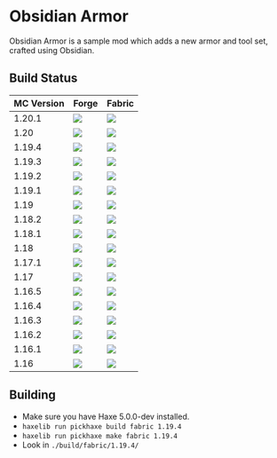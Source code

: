 # Obsidian Armor

Obsidian Armor is a sample mod which adds a new armor and tool set, crafted using Obsidian.


## Build Status

MC Version | Forge | Fabric
---|---|---
1.20.1 | ![](https://byob.yarr.is/EliteMasterEric/Pickhaxe-Samples/build-obsidianarmor-forge-1.20.1_develop) | ![](https://byob.yarr.is/EliteMasterEric/Pickhaxe-Samples/build-obsidianarmor-fabric-1.20.1_develop)
1.20 | ![](https://byob.yarr.is/EliteMasterEric/Pickhaxe-Samples/build-obsidianarmor-forge-1.20_develop) | ![](https://byob.yarr.is/EliteMasterEric/Pickhaxe-Samples/build-obsidianarmor-fabric-1.20_develop)
1.19.4 | ![](https://byob.yarr.is/EliteMasterEric/Pickhaxe-Samples/build-obsidianarmor-forge-1.19.4_develop) | ![](https://byob.yarr.is/EliteMasterEric/Pickhaxe-Samples/build-obsidianarmor-fabric-1.19.4_develop)
1.19.3 | ![](https://byob.yarr.is/EliteMasterEric/Pickhaxe-Samples/build-obsidianarmor-forge-1.19.3_develop) | ![](https://byob.yarr.is/EliteMasterEric/Pickhaxe-Samples/build-obsidianarmor-fabric-1.19.3_develop)
1.19.2 | ![](https://byob.yarr.is/EliteMasterEric/Pickhaxe-Samples/build-obsidianarmor-forge-1.19.2_develop) | ![](https://byob.yarr.is/EliteMasterEric/Pickhaxe-Samples/build-obsidianarmor-fabric-1.19.2_develop)
1.19.1 | ![](https://byob.yarr.is/EliteMasterEric/Pickhaxe-Samples/build-obsidianarmor-forge-1.19.1_develop) | ![](https://byob.yarr.is/EliteMasterEric/Pickhaxe-Samples/build-obsidianarmor-fabric-1.19.1_develop)
1.19 | ![](https://byob.yarr.is/EliteMasterEric/Pickhaxe-Samples/build-obsidianarmor-forge-1.19_develop) | ![](https://byob.yarr.is/EliteMasterEric/Pickhaxe-Samples/build-obsidianarmor-fabric-1.19_develop)
1.18.2 | ![](https://byob.yarr.is/EliteMasterEric/Pickhaxe-Samples/build-obsidianarmor-forge-1.18.2_develop) | ![](https://byob.yarr.is/EliteMasterEric/Pickhaxe-Samples/build-obsidianarmor-fabric-1.18.2_develop)
1.18.1 | ![](https://byob.yarr.is/EliteMasterEric/Pickhaxe-Samples/build-obsidianarmor-forge-1.18.1_develop) | ![](https://byob.yarr.is/EliteMasterEric/Pickhaxe-Samples/build-obsidianarmor-fabric-1.18.1_develop)
1.18 | ![](https://byob.yarr.is/EliteMasterEric/Pickhaxe-Samples/build-obsidianarmor-forge-1.18_develop) | ![](https://byob.yarr.is/EliteMasterEric/Pickhaxe-Samples/build-obsidianarmor-fabric-1.18_develop)
1.17.1 | ![](https://byob.yarr.is/EliteMasterEric/Pickhaxe-Samples/build-obsidianarmor-forge-1.17.1_develop) | ![](https://byob.yarr.is/EliteMasterEric/Pickhaxe-Samples/build-obsidianarmor-fabric-1.17.1_develop)
1.17 | ![](https://byob.yarr.is/EliteMasterEric/Pickhaxe-Samples/build-obsidianarmor-forge-1.17_develop) | ![](https://byob.yarr.is/EliteMasterEric/Pickhaxe-Samples/build-obsidianarmor-fabric-1.17_develop)
1.16.5 | ![](https://byob.yarr.is/EliteMasterEric/Pickhaxe-Samples/build-obsidianarmor-forge-1.16.5_develop) | ![](https://byob.yarr.is/EliteMasterEric/Pickhaxe-Samples/build-obsidianarmor-fabric-1.16.5_develop)
1.16.4 | ![](https://byob.yarr.is/EliteMasterEric/Pickhaxe-Samples/build-obsidianarmor-forge-1.16.4_develop) | ![](https://byob.yarr.is/EliteMasterEric/Pickhaxe-Samples/build-obsidianarmor-fabric-1.16.4_develop)
1.16.3 | ![](https://byob.yarr.is/EliteMasterEric/Pickhaxe-Samples/build-obsidianarmor-forge-1.16.3_develop) | ![](https://byob.yarr.is/EliteMasterEric/Pickhaxe-Samples/build-obsidianarmor-fabric-1.16.3_develop)
1.16.2 | ![](https://byob.yarr.is/EliteMasterEric/Pickhaxe-Samples/build-obsidianarmor-forge-1.16.2_develop) | ![](https://byob.yarr.is/EliteMasterEric/Pickhaxe-Samples/build-obsidianarmor-fabric-1.16.2_develop)
1.16.1 | ![](https://byob.yarr.is/EliteMasterEric/Pickhaxe-Samples/build-obsidianarmor-forge-1.16.1_develop) | ![](https://byob.yarr.is/EliteMasterEric/Pickhaxe-Samples/build-obsidianarmor-fabric-1.16.1_develop)
1.16 | ![](https://byob.yarr.is/EliteMasterEric/Pickhaxe-Samples/build-obsidianarmor-forge-1.16_develop) | ![](https://byob.yarr.is/EliteMasterEric/Pickhaxe-Samples/build-obsidianarmor-fabric-1.16_develop)

## Building

- Make sure you have Haxe 5.0.0-dev installed.
- `haxelib run pickhaxe build fabric 1.19.4`
- `haxelib run pickhaxe make fabric 1.19.4`
- Look in `./build/fabric/1.19.4/`